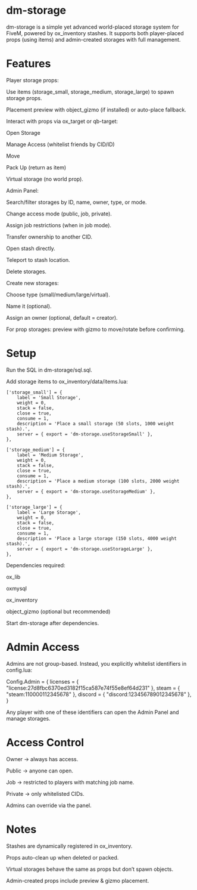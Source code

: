 

# dm-storage

dm-storage is a simple yet advanced world-placed storage system for FiveM, powered by ox_inventory stashes.
It supports both player-placed props (using items) and admin-created storages with full management.

# Features

Player storage props:

Use items (storage_small, storage_medium, storage_large) to spawn storage props.

Placement preview with object_gizmo (if installed) or auto-place fallback.

Interact with props via ox_target or qb-target:

Open Storage

Manage Access (whitelist friends by CID/ID)

Move

Pack Up (return as item)

Virtual storage (no world prop).

Admin Panel:

Search/filter storages by ID, name, owner, type, or mode.

Change access mode (public, job, private).

Assign job restrictions (when in job mode).

Transfer ownership to another CID.

Open stash directly.

Teleport to stash location.

Delete storages.

Create new storages:

Choose type (small/medium/large/virtual).

Name it (optional).

Assign an owner (optional, default = creator).

For prop storages: preview with gizmo to move/rotate before confirming.

# Setup

Run the SQL in dm-storage/sql.sql.

Add storage items to ox_inventory/data/items.lua:

    ['storage_small'] = {
        label = 'Small Storage',
        weight = 0,
        stack = false,
        close = true,
        consume = 1,
        description = 'Place a small storage (50 slots, 1000 weight stash).',
        server = { export = 'dm-storage.useStorageSmall' },
    },

    ['storage_medium'] = {
        label = 'Medium Storage',
        weight = 0,
        stack = false,
        close = true,
        consume = 1,
        description = 'Place a medium storage (100 slots, 2000 weight stash).',
        server = { export = 'dm-storage.useStorageMedium' },
    },

    ['storage_large'] = {
        label = 'Large Storage',
        weight = 0,
        stack = false,
        close = true,
        consume = 1,
        description = 'Place a large storage (150 slots, 4000 weight stash).',
        server = { export = 'dm-storage.useStorageLarge' },
    },



Dependencies required:

ox_lib

oxmysql

ox_inventory

object_gizmo (optional but recommended)

Start dm-storage after dependencies.

# Admin Access

Admins are not group-based. Instead, you explicitly whitelist identifiers in config.lua:

Config.Admin = {
    licenses = {
        "license:27d8fbc6370ed3182f15ca587e74f55e8ef64d231"
    },
    steam    = {
        "steam:110000112345678"
    },
    discord  = {
        "discord:123456789012345678"
    },
}


Any player with one of these identifiers can open the Admin Panel and manage storages.

# Access Control

Owner → always has access.

Public → anyone can open.

Job → restricted to players with matching job name.

Private → only whitelisted CIDs.

Admins can override via the panel.

# Notes

Stashes are dynamically registered in ox_inventory.

Props auto-clean up when deleted or packed.

Virtual storages behave the same as props but don’t spawn objects.

Admin-created props include preview & gizmo placement.

